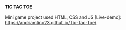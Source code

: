 ####  TIC TAC TOE  #####
Mini game project used HTML, CSS and JS
[Live-demo]: https://andriamtino23.github.io/Tic-Tac-Toe/
